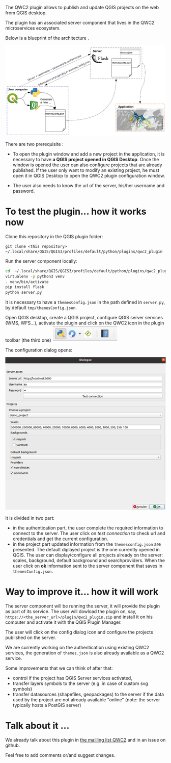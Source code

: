 The QWC2 plugin allows to publish and update QGIS projects on the web from QGIS desktop.

The plugin has an associated server component that lives in the QWC2 microservices ecosystem.

Below is a blueprint of the architecture .

![From the user to the application](img_plugin/plugin_archi.png)

There are two prerequisite :

* To open the plugin window and add a new project in the application, it is necessary to have **a QGIS project opened in QGIS Desktop**. Once the window is opened the user can also configure projects that are already published. If the user only want to modify an existing project, he must open it in QGIS Desktop to open the QWC2 plugin configuration window.

* The user also needs to know the url of the server, his/her username and password. 

# To test the plugin... how it works now

Clone this repository in the QGIS plugin folder: 

```
git clone <this repository> ~/.local/share/QGIS/QGIS3/profiles/default/python/plugins/qwc2_plugin
```

Run the server component locally:
```sh
cd  ~/.local/share/QGIS/QGIS3/profiles/default/python/plugins/qwc2_plugin
virtualenv -p python3 venv
. venv/bin/activate
pip install flask
python server.py
```

It is necessary to have a `themesConfig.json` in the path defined in `server.py`, by default `tmp/themesConfig.json`.

Open QGIS desktop, create a QGIS project, configure QGIS server services (WMS, WFS...), activate the plugin and click on the QWC2 icon in the plugin toolbar (the third one) ![](img_plugin/icon.png)

The configuration dialog opens:

![](img_plugin/dialog.png)

It is divided in two part:

* in the authentication part, the user complete the required information to connect to the server. The user click on *test connection* to check url and credentials and get the current configuration.
* in the project part updated information from the `themesconfig.json` are presented. The default diplayed project is the one currently opened in QGIS. The user can display/configure all projects already on the server: scales, background, default background and searchproviders. When the user click on **ok** information sent to the server component that saves in `themesConfig.json`.

# Way to improve it... how it will work

The server component will be running the server, it will provide the plugin as part of its service. The user will dowload the plugin on, say, `https://<the_server_url>/plugin/qwc2_plugin.zip` and install it on his computer and activate it with the QGIS Plugin Manager.

The user will click on the config dialog icon and configure the projects published on the server.

We are currently working on the authentication using existing QWC2 services, the generation of `themes.json` is also already available as a QWC2 service.

Some improvements that we can think of after that:
* control if the project has QGIS Server services activated,
* transfer layers symbols to the server (e.g. in case of custom svg symbols)
* transfer datasources (shapefiles, geopackages) to the server if the data used by the project are not already available "online" (note: the server typically hosts a PostGIS server)

# Talk about it ...

We already talk about this plugin in [the mailling list QWC2](http://osgeo-org.1560.x6.nabble.com/New-features-in-QWC2-td5434695.html) and in an issue on github. 

Feel free to add comments or/and suggest changes.
